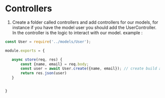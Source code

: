 # Controllers

1. Create a folder called controllers and add controllers for our models, for instance if you have the model user
you should add the UserController. In the controller is the logic to interact with our model. 
 example :

 ```javascript
const User = require('../models/User');

module.exports = {

    async store(req, res) {
        const {name, email} = req.body;
        const user = await User.create({name, email}); // create build a model instance and save it to the database
        return res.json(user)
    }


}

 ```

 